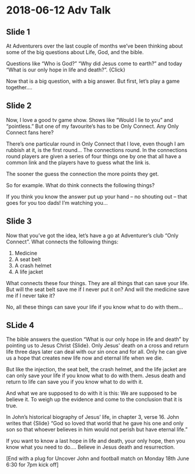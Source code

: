 # 2018-06-12 Adv Talk

## Slide 1

At Adventurers over the last couple of months we’ve been thinking about some of the big questions about Life, God, and the bible.

Questions like “Who is God?” “Why did Jesus come to earth?” and today “What is our only hope in life and death?”. {Click}

Now that is a big question, with a big answer. But first, let’s play a game together....

## Slide 2

Now, I love a good tv game show. Shows like “Would I lie to you” and “pointless.” But one of my favourite’s has to be Only Connect. Any Only Connect fans here?

There’s one particular round in Only Connect that I love, even though I am rubbish at it, is the first round... The connections round. In the connections round players are given a series of four things one by one that all have a common link and the players have to guess what the link is.

The sooner the guess the connection the more points they get.

So for example. What do think connects the following things?

If you think you know the answer put up your hand – no shouting out – that goes for you too dads! I’m watching you...

<!-- Run through the list, take answers along the way, give prizes to those who guess. -->

## Slide 3

Now that you’ve got the idea, let’s have a go at Adventurer’s club “Only Connect”. What connects the following things:

1.  Medicine
2.  A seat belt
3.  A crash helmet
4.  A life jacket

What connects these four things. They are all things that can save your life. But will the seat belt save me if I never put it on? And will the medicine save me if I never take it?

No, all these things can save your life if you know what to do with them...

## SLide 4

The bible answers the question “What is our only hope in life and death” by pointing us to Jesus Christ {Slide}. Only Jesus' death on a cross and return life three days later can deal with our sin once and for all. Only he can give us a hope that creates new life now and eternal life when we die.

But like the injection, the seat belt, the crash helmet, and the life jacket are can only save your life if you know what to do with them. Jesus death and return to life can save you if you know what to do with it.

And what we are supposed to do with it is this: We are supposed to be believe it. To weigh up the evidence and come to the conclusion that it is true.

In John’s historical biography of Jesus’ life, in chapter 3, verse 16. John writes that {Slide} “God so loved that world that he gave his one and only son so that whoever believes in him would not perish but have eternal life.”

If you want to know a last hope in life and death, your only hope, then you know what you need to do.... Believe in Jesus death and resurrection.

[End with a plug for Uncover John and football match on Monday 18th June 6:30 for 7pm kick off]
